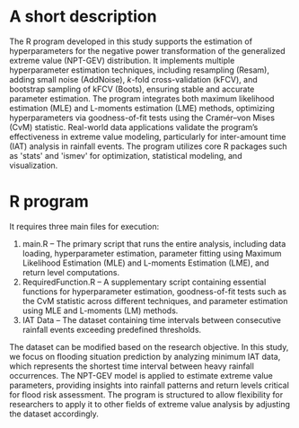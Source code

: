 # A short description
The R program developed in this study supports the estimation of hyperparameters for the negative power transformation of the generalized extreme value (NPT-GEV) distribution. 
It implements multiple hyperparameter estimation techniques, including resampling (Resam), adding small noise (AddNoise), $k$-fold cross-validation (kFCV), and bootstrap sampling of kFCV (Boots), ensuring stable and accurate parameter estimation. 
The program integrates both maximum likelihood estimation (MLE) and L-moments estimation (LME) methods, optimizing hyperparameters via goodness-of-fit tests using the Cramér–von Mises (CvM) statistic. 
Real-world data applications validate the program’s effectiveness in extreme value modeling, particularly for inter-amount time (IAT) analysis in rainfall events. 
The program utilizes core R packages such as 'stats' and 'ismev' for optimization, statistical modeling, and visualization.

# R program
It requires three main files for execution:
1) main.R – The primary script that runs the entire analysis, including data loading, hyperparameter estimation, parameter fitting using Maximum Likelihood Estimation (MLE) and L-moments Estimation (LME), and return level computations.
2) RequiredFunction.R – A supplementary script containing essential functions for hyperparameter estimation, goodness-of-fit tests such as the CvM statistic across different techniques, and parameter estimation using MLE and L-moments (LM) methods.
3) IAT Data – The dataset containing time intervals between consecutive rainfall events exceeding predefined thresholds.

The dataset can be modified based on the research objective. In this study, we focus on flooding situation prediction by analyzing minimum IAT data, which represents the shortest time interval between heavy rainfall occurrences. The NPT-GEV model is applied to estimate extreme value parameters, providing insights into rainfall patterns and return levels critical for flood risk assessment. The program is structured to allow flexibility for researchers to apply it to other fields of extreme value analysis by adjusting the dataset accordingly.
